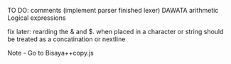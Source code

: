 TO DO:
comments (implement parser finished lexer)
DAWATA
arithmetic
Logical expressions


fix later:
rearding the & and $. when placed in a character or string should be treated as a concatination or nextline

Note - Go to Bisaya++copy.js